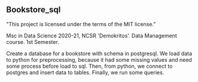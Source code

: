 ## Bookstore_sql
"This project is licensed under the terms of the MIT license."

Msc in Data Science 2020-21, NCSR 'Demokritos'. Data Management course. 1st Semester.

Create a database for a bookstore with schema in postgresql.
We load data to python for preprocessing, because it had some missing values 
and need some process before load to sql.
Then, from python, we connect to postgres and insert data to tables.
Finally, we run some queries.

